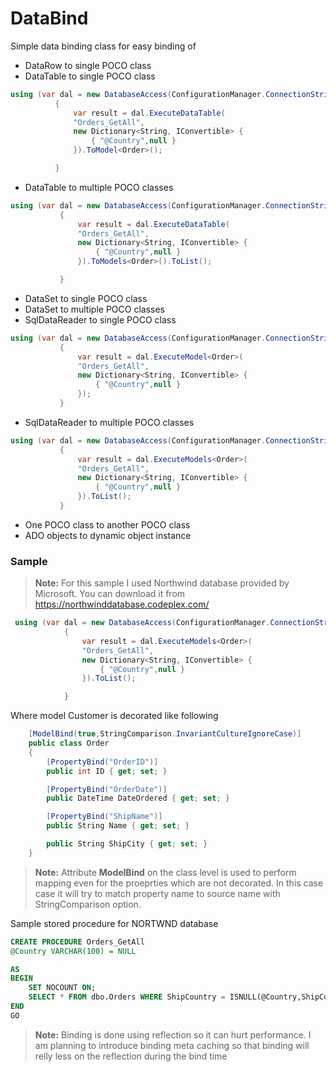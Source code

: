 # DataBind
Simple data binding class for easy binding of
 - DataRow to single POCO class
 - DataTable to single POCO class
 
  ```csharp
 using (var dal = new DatabaseAccess(ConfigurationManager.ConnectionStrings["db.connection"].ToString()))
            {
                var result = dal.ExecuteDataTable(
                "Orders_GetAll",
                new Dictionary<String, IConvertible> {
                    { "@Country",null }
                }).ToModel<Order>();

            }
 ```
 - DataTable to multiple POCO classes
 
 ```csharp
 using (var dal = new DatabaseAccess(ConfigurationManager.ConnectionStrings["db.connection"].ToString()))
            {
                var result = dal.ExecuteDataTable(
                "Orders_GetAll",
                new Dictionary<String, IConvertible> {
                    { "@Country",null }
                }).ToModels<Order>().ToList();

            }
 ```
 - DataSet to single POCO class
 - DataSet to multiple POCO classes
 - SqlDataReader to single POCO class
 
 ```csharp
 using (var dal = new DatabaseAccess(ConfigurationManager.ConnectionStrings["db.connection"].ToString()))
            {
                var result = dal.ExecuteModel<Order>(
                "Orders_GetAll",
                new Dictionary<String, IConvertible> {
                    { "@Country",null }
                });
            }
```
 - SqlDataReader to multiple POCO classes
 
 ```csharp
 using (var dal = new DatabaseAccess(ConfigurationManager.ConnectionStrings["db.connection"].ToString()))
            {
                var result = dal.ExecuteModels<Order>(
                "Orders_GetAll",
                new Dictionary<String, IConvertible> {
                    { "@Country",null }
                }).ToList();
            }
```

 - One POCO class to another POCO class
 - ADO objects to dynamic object instance

### Sample

> **Note:**
For this sample I used Northwind database provided by Microsoft. You can download it from https://northwinddatabase.codeplex.com/

```csharp
 using (var dal = new DatabaseAccess(ConfigurationManager.ConnectionStrings["db.connection"].ToString()))
            {
                var result = dal.ExecuteModels<Order>(
                "Orders_GetAll",
                new Dictionary<String, IConvertible> {
                    { "@Country",null }
                }).ToList();

            }
```
Where model Customer is decorated like following 

```csharp
    [ModelBind(true,StringComparison.InvariantCultureIgnoreCase)]
    public class Order
    {
        [PropertyBind("OrderID")]
        public int ID { get; set; }

        [PropertyBind("OrderDate")]
        public DateTime DateOrdered { get; set; }

        [PropertyBind("ShipName")]
        public String Name { get; set; }

        public String ShipCity { get; set; }
    }
```

> **Note:**
Attribute **ModelBind** on the class level is used to perform mapping even for the proeprties which are not decorated. In this case case it will try to match property name to source name with StringComparison option.

Sample stored procedure for NORTWND database
```sql
CREATE PROCEDURE Orders_GetAll 
@Country VARCHAR(100) = NULL

AS
BEGIN
	SET NOCOUNT ON;
	SELECT * FROM dbo.Orders WHERE ShipCountry = ISNULL(@Country,ShipCountry)
END
GO
```

> **Note:**
Binding is done using reflection so it can hurt performance. I am planning to introduce binding meta caching so that binding will relly less on the reflection during the bind time
